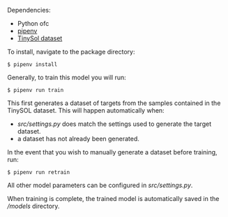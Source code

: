 Dependencies:

-   Python ofc
-   [pipenv](https://formulae.brew.sh/formula/pipenv)
-   [TinySol dataset](https://zenodo.org/record/3685367#.XnFp5i2h1IU%22)

To install, navigate to the package directory:

`$ pipenv install`

Generally, to train this model you will run:

`$ pipenv run train`

This first generates a dataset of targets from the samples contained in the TinySOL dataset. This will happen automatically when:

-   _src/settings.py_ does match the settings used to generate the target dataset.
-   a dataset has not already been generated.

In the event that you wish to manually generate a dataset before training, run:

`$ pipenv run retrain`

All other model parameters can be configured in _src/settings.py_.

When training is complete, the trained model is automatically saved in the _/models_ directory.
